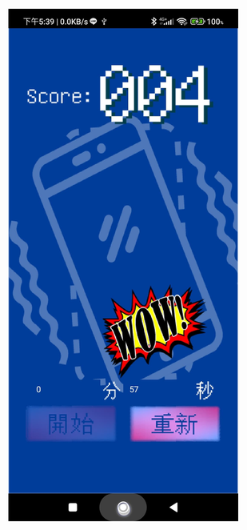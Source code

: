![image](https://github.com/t845270g/app-inventor2-Shaking-game/blob/642bcd8063a111d7e8a410bfd7e595c9bc4fd977/%E9%81%8A%E6%88%B2%E7%95%AB%E9%9D%A2.jpg)
